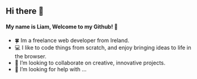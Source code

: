 ## Hi there 👋

#### My name is Liam, Welcome to my Github! :speech_balloon:

- :four_leaf_clover: Im a freelance web developer from Ireland.
- :computer: I like to code things from scratch, and enjoy bringing ideas to life in the browser.
- :busts_in_silhouette: I’m looking to collaborate on creative, innovative projects.
- 🤔 I’m looking for help with ...
